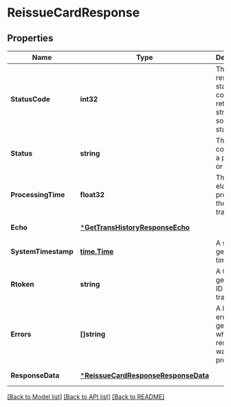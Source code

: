 # ReissueCardResponse

## Properties
Name | Type | Description | Notes
------------ | ------------- | ------------- | -------------
**StatusCode** | **int32** | The response status code. May return a string for some statuses. | [default to null]
**Status** | **string** | The condition of a process or response | [default to null]
**ProcessingTime** | **float32** | The time elapsed in processing the transaction | [default to null]
**Echo** | [***GetTransHistoryResponseEcho**](GetTransHistoryResponse_echo.md) |  | [default to null]
**SystemTimestamp** | [**time.Time**](time.Time.md) | A system generated timestamp | [default to null]
**Rtoken** | **string** | A Galileo-generated ID used for tracking | [default to null]
**Errors** | **[]string** | A list of errors generated while the request was processed | [optional] [default to null]
**ResponseData** | [***ReissueCardResponseResponseData**](ReissueCardResponse_response_data.md) |  | [default to null]

[[Back to Model list]](../README.md#documentation-for-models) [[Back to API list]](../README.md#documentation-for-api-endpoints) [[Back to README]](../README.md)

